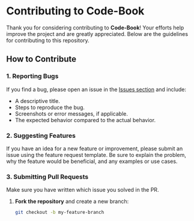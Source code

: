 # Contributing to Code-Book

Thank you for considering contributing to **Code-Book**! Your efforts help improve the project and are greatly appreciated. Below are the guidelines for contributing to this repository.

## How to Contribute

### 1. Reporting Bugs

If you find a bug, please open an issue in the [Issues section](https://github.com/Shreyaa173/Code-Book/issues) and include:

- A descriptive title.
- Steps to reproduce the bug.
- Screenshots or error messages, if applicable.
- The expected behavior compared to the actual behavior.

### 2. Suggesting Features

If you have an idea for a new feature or improvement, please submit an issue using the feature request template. Be sure to explain the problem, why the feature would be beneficial, and any examples or use cases.

### 3. Submitting Pull Requests

Make sure you have written which issue you solved in the PR.
1. **Fork the repository** and create a new branch:
   ```bash
   git checkout -b my-feature-branch
